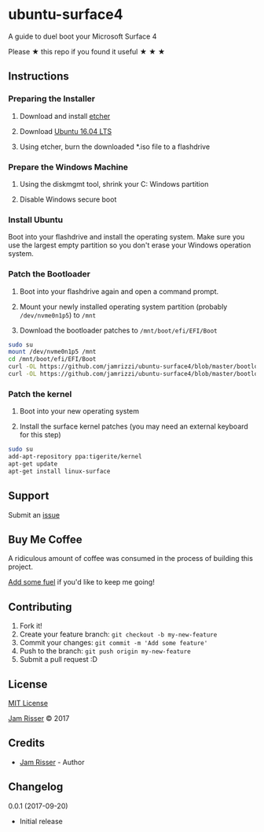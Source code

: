 # ubuntu-surface4

A guide to duel boot your Microsoft Surface 4

Please &#9733; this repo if you found it useful &#9733; &#9733; &#9733;


## Instructions

### Preparing the Installer
1. Download and install [etcher](https://etcher.io/)

2. Download [Ubuntu 16.04 LTS](https://www.ubuntu.com/download/desktop/contribute?version=16.04.3&architecture=amd64)

3. Using etcher, burn the downloaded *.iso file to a flashdrive

### Prepare the Windows Machine

1. Using the diskmgmt tool, shrink your C: Windows partition

2. Disable Windows secure boot

### Install Ubuntu

Boot into your flashdrive and install the operating system.
Make sure you use the largest empty partition so you don't erase your Windows operation system.

### Patch the Bootloader

1. Boot into your flashdrive again and open a command prompt.

2. Mount your newly installed operating system partition (probably `/dev/nvme0n1p5`) to `/mnt`

3. Download the bootloader patches to `/mnt/boot/efi/EFI/Boot`

```sh
sudo su
mount /dev/nvme0n1p5 /mnt
cd /mnt/boot/efi/EFI/Boot
curl -OL https://github.com/jamrizzi/ubuntu-surface4/blob/master/bootloader-patch/HashTool.efi
curl -OL https://github.com/jamrizzi/ubuntu-surface4/blob/master/bootloader-patch/bootx64.efi
```

### Patch the kernel

1. Boot into your new operating system

2. Install the surface kernel patches (you may need an external keyboard for this step)

```sh
sudo su
add-apt-repository ppa:tigerite/kernel
apt-get update
apt-get install linux-surface
```


## Support

Submit an [issue](https://github.com/jamrizzi/ubuntu-surface4/issues/new)


## Buy Me Coffee

A ridiculous amount of coffee was consumed in the process of building this project.

[Add some fuel](https://jamrizzi.com/#!/buy-me-coffee) if you'd like to keep me going!


## Contributing

1. Fork it!
2. Create your feature branch: `git checkout -b my-new-feature`
3. Commit your changes: `git commit -m 'Add some feature'`
4. Push to the branch: `git push origin my-new-feature`
5. Submit a pull request :D


## License

[MIT License](https://github.com/jamrizzi/ubuntu-surface4/blob/master/LICENSE)

[Jam Risser](https://jamrizzi.com) &copy; 2017


## Credits

* [Jam Risser](https://jamrizzi.com) - Author


## Changelog

0.0.1 (2017-09-20)
* Initial release
